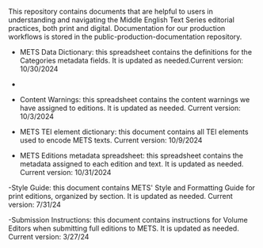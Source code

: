 This repository contains documents that are helpful to users in understanding and navigating the Middle English Text Series editorial practices, both print and digital. Documentation for our production workflows is stored in the public-production-documentation repository.

- METS Data Dictionary: this spreadsheet contains the definitions for the Categories metadata fields. It is updated as needed.Current version: 10/30/2024
- 
- Content Warnings: this spreadsheet contains the content warnings we have assigned to editions. It is updated as needed. Current version: 10/3/2024

- METS TEI element dictionary: this document contains all TEI elements used to encode METS texts. Current version: 10/9/2024

- METS Editions metadata spreadsheet: this spreadsheet contains the metadata assigned to each edition and text. It is updated as needed. Current version: 10/31/2024

-Style Guide: this document contains METS' Style and Formatting Guide for print editions, organized by section. It is updated as needed. Current version: 7/31/24

-Submission Instructions: this document contains instructions for Volume Editors when submitting full editions to METS. It is updated as needed. Current version: 3/27/24
